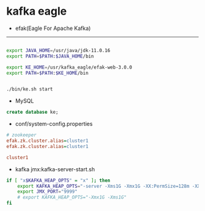 # kafka eagle

- efak(Eagle For Apache Kafka)

---

```sh

export JAVA_HOME=/usr/java/jdk-11.0.16
export PATH=$PATH:$JAVA_HOME/bin

export KE_HOME=/usr/kafka_eagle/efak-web-3.0.0
export PATH=$PATH:$KE_HOME/bin


./bin/ke.sh start


```

- MySQL
```sql
create database ke;


```
- conf/system-config.properties
```ini
# zookeeper
efak.zk.cluster.alias=cluster1
efak.zk.cluster.alias=cluster1

cluster1


```

- kafka jmx:kafka-server-start.sh

```sh
if [ "x$KAFKA_HEAP_OPTS" = "x" ]; then
    export KAFKA_HEAP_OPTS="-server -Xms1G -Xmx1G -XX:PermSize=128m -XX:+UseG1GC -XX:MaxGCPauseMillis=300 -XX:ParallelGCThreads=4 -XX:ConcGCThreads=4 -XX:InitiatingHeapOccupancyPercent=60"
    export JMX_PORT="9999"
    # export KAFKA_HEAP_OPTS="-Xmx1G -Xms1G"
fi


```